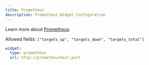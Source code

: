 ```yaml
---
title: Prometheus
description: Prometheus Widget Configuration
---
```


Learn more about [Prometheus](https://github.com/prometheus/prometheus).

Allowed fields: `["targets_up", "targets_down", "targets_total"]`

```yaml
widget:
  type: prometheus
  url: http://prometheushost:port
```
